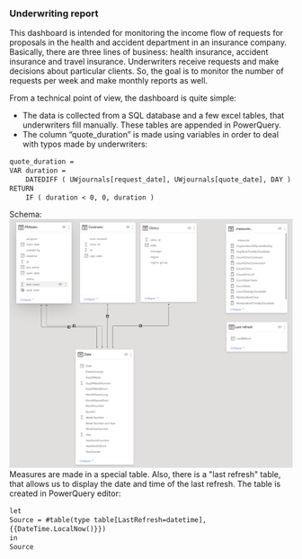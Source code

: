 ### Underwriting report

This dashboard is intended for monitoring the income flow of requests for proposals in the health and accident department in an insurance company. 
Basically, there are three lines of business: health insurance, accident insurance and travel insurance. Underwriters receive requests and make decisions about particular clients. So, the goal is to monitor the number of requests per week and make monthly reports as well.

From a technical point of view, the dashboard is quite simple:
- The data is collected from a SQL database and a few excel tables, that underwriters fill manually. These tables are appended in PowerQuery.
- The column “quote_duration” is made using variables in order to deal with typos made by underwriters:
```
quote_duration = 
VAR duration =
    DATEDIFF ( UWjournals[request_date], UWjournals[quote_date], DAY )
RETURN
    IF ( duration < 0, 0, duration )
```
Schema:
![Schema](https://github.com/AndreyDyachkov/PowerBI_dashboards/blob/main/provider_management_report/schema.png)
Measures are made in a special table. Also, there is a "last refresh" table, that allows us to display the date and time of the last refresh. 
The table is created in PowerQuery editor:
```
let
Source = #table(type table[LastRefresh=datetime], {{DateTime.LocalNow()}})
in
Source

```
